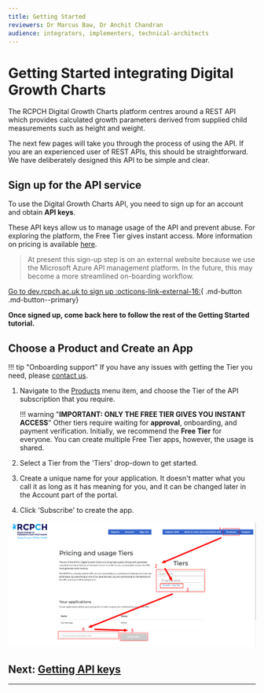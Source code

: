 ```yaml
---
title: Getting Started
reviewers: Dr Marcus Baw, Dr Anchit Chandran
audience: integrators, implementers, technical-architects
---
```

# Getting Started integrating Digital Growth Charts

The RCPCH Digital Growth Charts platform centres around a REST API which provides calculated growth parameters derived from supplied child measurements such as height and weight.

The next few pages will take you through the process of using the API. If you are an experienced user of REST APIs, this should be straightforward. We have deliberately designed this API to be simple and clear.

## Sign up for the API service

To use the Digital Growth Charts API, you need to sign up for an account and obtain **API keys**.

These API keys allow us to manage usage of the API and prevent abuse. For exploring the platform, the Free Tier gives instant access. More information on pricing is available [here](../products/pricing.md).

> At present this sign-up step is on an external website because we use the Microsoft Azure API management platform. In the future, this may become a more streamlined on-boarding workflow.

[Go to dev.rcpch.ac.uk to sign up :octicons-link-external-16:](https://dev.rcpch.ac.uk/signup){ .md-button .md-button--primary}

**Once signed up, come back here to follow the rest of the Getting Started tutorial.**
## Choose a Product and Create an App

!!! tip "Onboarding support"
    If you have any issues with getting the Tier you need, please [contact us](../about/contact.md).

1. Navigate to the [Products](https://dev.rcpch.ac.uk/product) menu item, and choose the Tier of the API subscription that you require.

    !!! warning "**IMPORTANT: ONLY THE FREE TIER GIVES YOU INSTANT ACCESS**"
        Other tiers require waiting for **approval**, onboarding, and payment verification. Initially, we recommend the **Free Tier** for everyone. You can create multiple Free Tier apps, however, the usage is shared.

2. Select a Tier from the 'Tiers' drop-down to get started.

3. Create a unique name for your application. It doesn't matter what you call it as long as it has meaning for you, and it can be changed later in the Account part of the portal.

4. Click 'Subscribe' to create the app.

![create-an-app](../_assets/_images/create-an-app.png)

## Next: [Getting API keys](../integrator/api-keys.md)

-----
